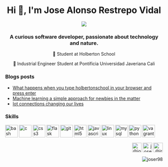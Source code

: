 <h1 align="center">Hi 👋, I'm Jose Alonso Restrepo Vidal</h1>
<p align="center"><img src="https://images.unsplash.com/photo-1600368502250-105693c33244?ixlib=rb-1.2.1&ixid=eyJhcHBfaWQiOjEyMDd9&auto=format&fit=crop&w=500&q=60"></p>
<h3 align="center">A curious software developer, passionate about technology and nature.</h3>



<p align="center"> 🔭 Student at Holberton School</p>

<p align="center">🌱 Industrial Engineer Student at Pontificia Universidad Javeriana Cali</p>


### Blogs posts
<!-- BLOG-POST-LIST:START -->
<ul>
<li><a href="https://medium.com/swlh/what-happens-when-you-type-holbertonschool-com-in-your-browser-and-press-enter-ec11bd883875" align="left">What happens when you type holbertonschool in your browser and press enter</a><br></li>

<li><a href="https://medium.com/swlh/machine-learning-a-simple-approach-for-newbies-in-the-matter-b262cbb33315" align="left">Machine learning a simple approach for newbies in the matter</a></li>

<li><a href="https://medium.com/ai-in-plain-english/iot-connections-changing-our-lives-478672dd7f3e" align="left">Iot connections changing our lives</a></li>
</ul>
<!-- BLOG-POST-LIST:END -->


### Skills
<p align="left"><img src="https://www.vectorlogo.zone/logos/gnu_bash/gnu_bash-icon.svg" alt="bash" width="40" height="40"/> <img src="https://devicons.github.io/devicon/devicon.git/icons/c/c-original.svg" alt="c" width="40" height="40"/> <img src="https://devicons.github.io/devicon/devicon.git/icons/css3/css3-original-wordmark.svg" alt="css3" width="40" height="40"/> <img src="https://www.vectorlogo.zone/logos/pocoo_flask/pocoo_flask-icon.svg" alt="flask" width="40" height="40"/> <img src="https://www.vectorlogo.zone/logos/git-scm/git-scm-icon.svg" alt="git" width="40" height="40"/> <img src="https://devicons.github.io/devicon/devicon.git/icons/html5/html5-original-wordmark.svg" alt="html5" width="40" height="40"/> <img src="https://devicons.github.io/devicon/devicon.git/icons/javascript/javascript-original.svg" alt="javascript" width="40" height="40"/> <img src="https://devicons.github.io/devicon/devicon.git/icons/linux/linux-original.svg" alt="linux" width="40" height="40"/> <img src="https://devicons.github.io/devicon/devicon.git/icons/mysql/mysql-original-wordmark.svg" alt="mysql" width="40" height="40"/> <img src="https://devicons.github.io/devicon/devicon.git/icons/python/python-original.svg" alt="python" width="40" height="40"/> <img src="https://www.vectorlogo.zone/logos/vagrantup/vagrantup-icon.svg" alt="vagrant" width="40" height="40"/></p>


<p align="right">
<a href="https://twitter.com/@josealonsorv" target="blank"><img align="center" src="https://cdn.jsdelivr.net/npm/simple-icons@3.0.1/icons/twitter.svg" alt="@josealonsorv" height="30" width="30" /></a>
<a href="https://linkedin.com/in/joserestrepo98/" target="blank"><img align="center" src="https://cdn.jsdelivr.net/npm/simple-icons@3.0.1/icons/linkedin.svg" alt="joserestrepo98" height="30" width="30" /></a>
<a href="https://medium.com/@jrestrepovidal" target="blank"><img align="center" src="https://cdn.jsdelivr.net/npm/simple-icons@3.0.1/icons/medium.svg" alt="@jrestrepovidal" height="30" width="30" /></a>
</p>
<p align="right"> <img src="https://komarev.com/ghpvc/?username=joser98" alt="joser98" /> </p>
